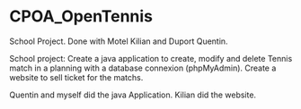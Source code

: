 # CPOA_OpenTennis
School Project. Done with Motel Kilian and Duport Quentin.

School project:
	Create a java application to create, modify and delete Tennis match in a planning with a database connexion (phpMyAdmin).
	Create a website to sell ticket for the matchs.

Quentin and myself did the java Application.
Kilian did the website.